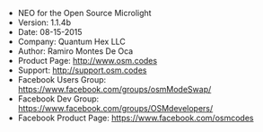 

* NEO for the Open Source Microlight
* Version: 1.1.4b
* Date: 08-15-2015
* Company: Quantum Hex LLC
* Author: Ramiro Montes De Oca
* Product Page: http://www.osm.codes
* Support: http://support.osm.codes
* Facebook Users Group: https://www.facebook.com/groups/osmModeSwap/
* Facebook Dev Group: https://www.facebook.com/groups/OSMdevelopers/
* Facebook Product Page: https://www.facebook.com/osmcodes
